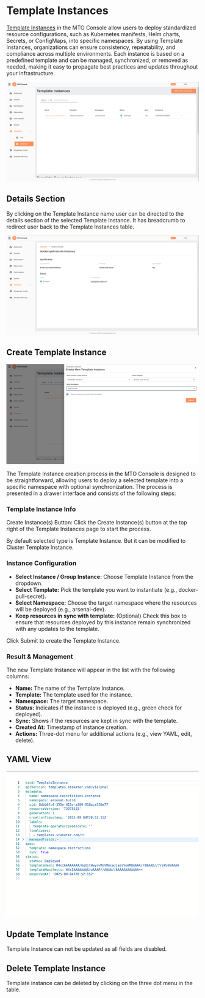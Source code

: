 # Template Instances

[Template Instances](https://docs.stakater.com/template-operator/main/kubernetes-resources/template-instance.html) in the MTO Console allow users to deploy standardized resource configurations, such as Kubernetes manifests, Helm charts, Secrets, or ConfigMaps, into specific namespaces. By using Template Instances, organizations can ensure consistency, repeatability, and compliance across multiple environments. Each instance is based on a predefined template and can be managed, synchronized, or removed as needed, making it easy to propagate best practices and updates throughout your infrastructure.

![template-instances](../images/templateInstances.png)

## Details Section

By clicking on the Template Instance name user can be directed to the details section of the selected Template Instance.
It has breadcrumb to redirect user back to the Template Instances table.

![templateInstanceDetails](../images/templateInstanceDetails.png)

## Create Template Instance

![templateInstanceCrudDrawer](../images/templateInstanceCrudDrawer.png)

The Template Instance creation process in the MTO Console is designed to be straightforward, allowing users to deploy a selected template into a specific namespace with optional synchronization. The process is presented in a drawer interface and consists of the following steps:

### Template Instance Info

Create Instance(s) Button: Click the Create Instance(s) button at the top right of the Template Instances page to start the process.

By default selected type is Template Instance. But it can be modified to Cluster Template Instance.

### Instance Configuration

- **Select Instance / Group Instance:** Choose Template Instance from the dropdown.
- **Select Template:** Pick the template you want to instantiate (e.g., docker-pull-secret).
- **Select Namespace:** Choose the target namespace where the resources will be deployed (e.g., arsenal-dev).
- **Keep resources in sync with template:** (Optional) Check this box to ensure that resources deployed by this instance remain synchronized with any updates to the template.

Click Submit to create the Template Instance.

### Result & Management

The new Template Instance will appear in the list with the following columns:

- **Name:** The name of the Template Instance.
- **Template:** The template used for the instance.
- **Namespace:** The target namespace.
- **Status:** Indicates if the instance is deployed (e.g., green check for deployed).
- **Sync:** Shows if the resources are kept in sync with the template.
- **Created At:** Timestamp of instance creation.
- **Actions:** Three-dot menu for additional actions (e.g., view YAML, edit, delete).

## YAML View

![TemplateInstance YAML](../images/ti-yaml.png)

## Update Template Instance

Template Instance can not be updated as all fields are disabled.

## Delete Template Instance

Template instance can be deleted by clicking on the three dot menu in the table.
